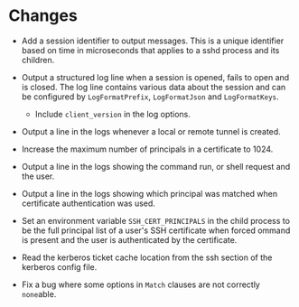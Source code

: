# Changes

- Add a session identifier to output messages.  This is a unique identifier
based on time in microseconds that applies to a sshd process and its children.

- Output a structured log line when a session is opened, fails to open and is
closed.  The log line contains various data about the session and can be
configured by `LogFormatPrefix`, `LogFormatJson` and `LogFormatKeys`.
    - Include `client_version` in the log options.

- Output a line in the logs whenever a local or remote tunnel is created.

- Increase the maximum number of principals in a certificate to 1024.

- Output a line in the logs showing the command run, or shell request and the
user.

- Output a line in the logs showing which principal was matched when certificate
authentication was used.

- Set an environment variable `SSH_CERT_PRINCIPALS` in the child process to be the
full principal list of a user's SSH certificate when forced ommand is present
and the user is authenticated by the certificate.

- Read the kerberos ticket cache location from the ssh section of the kerberos
config file.

- Fix a bug where some options in `Match` clauses are not correctly `none`able.
